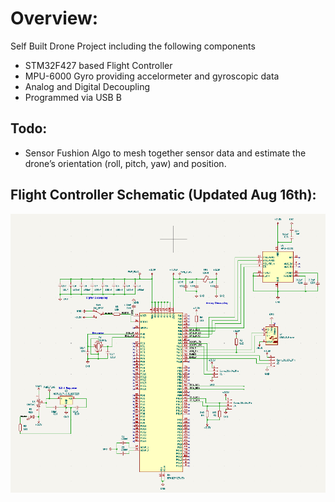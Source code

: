 # Overview:
Self Built Drone Project including the following components
- STM32F427 based Flight Controller
- MPU-6000 Gyro providing accelormeter and gyroscopic data
- Analog and Digital Decoupling
- Programmed via USB B

## Todo:
- Sensor Fushion Algo to mesh together sensor data and estimate the drone’s orientation (roll, pitch, yaw) and position.

## Flight Controller Schematic (Updated Aug 16th):
![alt text](image.png)
